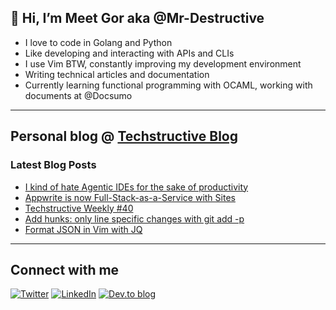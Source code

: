 
## 👋 Hi, I’m Meet Gor aka @Mr-Destructive
- I love to code in Golang and Python
- Like developing and interacting with APIs and CLIs
- I use Vim BTW, constantly improving my development environment
- Writing technical articles and documentation
- Currently learning functional programming with OCAML, working with documents at @Docsumo
 
---
## Personal blog @ [Techstructive Blog](https://www.meetgor.com/blog/)

### Latest Blog Posts  

  <!-- BLOG-POST-LIST:START -->
- [I kind of hate Agentic IDEs for the sake of productivity](meetgor.com/i-kind-of-hate-agentic-ides-for-the-sake-of-productivity)
- [Appwrite is now Full-Stack-as-a-Service with Sites](meetgor.com/)
- [Techstructive Weekly #40](meetgor.com/)
- [Add hunks: only line specific changes with git add -p](meetgor.com/)
- [Format JSON in Vim with JQ](meetgor.com/format-json-in-vim-with-jq)
<!-- BLOG-POST-LIST:END --> 

---
## Connect with me 

[![Twitter](https://img.shields.io/badge/Twitter-%231DA1F2.svg?style=for-the-badge&logo=Twitter&logoColor=white)](https://twitter.com/MeetGor21)
[![LinkedIn](https://img.shields.io/badge/linkedin-%230077B5.svg?style=for-the-badge&logo=linkedin&logoColor=white)](https://www.linkedin.com/in/meetgor/)
[![Dev.to blog](https://img.shields.io/badge/dev.to-0A0A0A?style=for-the-badge&logo=dev.to&logoColor=white)](https://dev.to/mr_destructive)
